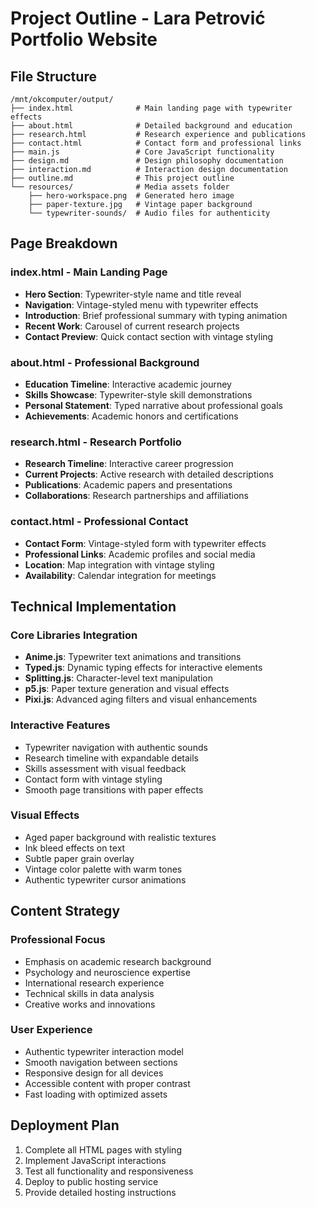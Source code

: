 # Project Outline - Lara Petrović Portfolio Website

## File Structure
```
/mnt/okcomputer/output/
├── index.html              # Main landing page with typewriter effects
├── about.html              # Detailed background and education
├── research.html           # Research experience and publications
├── contact.html            # Contact form and professional links
├── main.js                 # Core JavaScript functionality
├── design.md               # Design philosophy documentation
├── interaction.md          # Interaction design documentation
├── outline.md              # This project outline
└── resources/              # Media assets folder
    ├── hero-workspace.png  # Generated hero image
    ├── paper-texture.jpg   # Vintage paper background
    └── typewriter-sounds/  # Audio files for authenticity
```

## Page Breakdown

### index.html - Main Landing Page
- **Hero Section**: Typewriter-style name and title reveal
- **Navigation**: Vintage-styled menu with typewriter effects
- **Introduction**: Brief professional summary with typing animation
- **Recent Work**: Carousel of current research projects
- **Contact Preview**: Quick contact section with vintage styling

### about.html - Professional Background
- **Education Timeline**: Interactive academic journey
- **Skills Showcase**: Typewriter-style skill demonstrations
- **Personal Statement**: Typed narrative about professional goals
- **Achievements**: Academic honors and certifications

### research.html - Research Portfolio
- **Research Timeline**: Interactive career progression
- **Current Projects**: Active research with detailed descriptions
- **Publications**: Academic papers and presentations
- **Collaborations**: Research partnerships and affiliations

### contact.html - Professional Contact
- **Contact Form**: Vintage-styled form with typewriter effects
- **Professional Links**: Academic profiles and social media
- **Location**: Map integration with vintage styling
- **Availability**: Calendar integration for meetings

## Technical Implementation

### Core Libraries Integration
- **Anime.js**: Typewriter text animations and transitions
- **Typed.js**: Dynamic typing effects for interactive elements
- **Splitting.js**: Character-level text manipulation
- **p5.js**: Paper texture generation and visual effects
- **Pixi.js**: Advanced aging filters and visual enhancements

### Interactive Features
- Typewriter navigation with authentic sounds
- Research timeline with expandable details
- Skills assessment with visual feedback
- Contact form with vintage styling
- Smooth page transitions with paper effects

### Visual Effects
- Aged paper background with realistic textures
- Ink bleed effects on text
- Subtle paper grain overlay
- Vintage color palette with warm tones
- Authentic typewriter cursor animations

## Content Strategy

### Professional Focus
- Emphasis on academic research background
- Psychology and neuroscience expertise
- International research experience
- Technical skills in data analysis
- Creative works and innovations

### User Experience
- Authentic typewriter interaction model
- Smooth navigation between sections
- Responsive design for all devices
- Accessible content with proper contrast
- Fast loading with optimized assets

## Deployment Plan
1. Complete all HTML pages with styling
2. Implement JavaScript interactions
3. Test all functionality and responsiveness
4. Deploy to public hosting service
5. Provide detailed hosting instructions